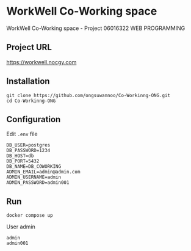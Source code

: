 # WorkWell Co-Working space

WorkWell Co-Working space - Project 06016322 WEB PROGRAMMING

## Project URL

https://workwell.nocgy.com

## Installation

```
git clone https://github.com/ongsuwannoo/Co-Workinng-ONG.git
cd Co-Workinng-ONG
```

## Configuration

Edit `.env` file

```
DB_USER=postgres
DB_PASSWORD=1234
DB_HOST=db
DB_PORT=5432
DB_NAME=DB_COWORKING
ADMIN_EMAIL=admin@admin.com
ADMIN_USERNAME=admin
ADMIN_PASSWORD=admin001
```

## Run

```
docker compose up
```

User admin

```
admin
admin001
```
